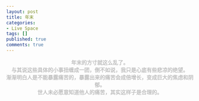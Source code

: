 ```yaml
---
layout: post
title: 年末
categories:
- Live Space
tags: []
published: true
comments: true
---
```

<p><div style="text-align:center;font-weight:bold;color:rgb(191, 191, 191)">年末的方寸就这么乱了。<br />
与其说这些具体的小事扭缠成一团，倒不如说，我只是心底有些悲凉的绝望。<br />
渐渐明白人是不能暴露痛苦的，暴露出来的痛苦会成倍增长，变成巨大的焦虑和阴郁。<br />
世人未必愿意知道他人的痛苦，其实这样子是合理的。</div> <br /></p>
